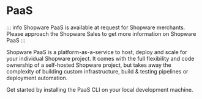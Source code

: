 # PaaS

::: info
Shopware PaaS is available at request for Shopware merchants. Please approach the Shopware Sales to get more information on Shopware PaaS
:::

Shopware PaaS is a platform-as-a-service to host, deploy and scale for your individual Shopware project.
It comes with the full flexibility and code ownership of a self-hosted Shopware project, but takes away the complexity of building custom infrastructure, build & testing pipelines or deployment automation.

Get started by installing the PaaS CLI on your local development machine.

<PageRef page="cli-setup.md" title="<<<title-missing>>>" />
